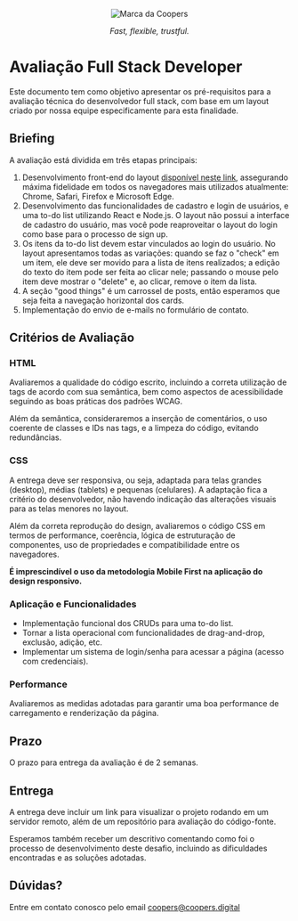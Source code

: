 
<p align="center"> <img src="https://coopers.digital/assets/img/coopers-brand.png" alt="Marca da Coopers" /> </p> <p align="center"> <em>Fast, flexible, trustful.</em> </p>

# Avaliação Full Stack Developer

Este documento tem como objetivo apresentar os pré-requisitos para a avaliação técnica do desenvolvedor full stack, com base em um layout criado por nossa equipe especificamente para esta finalidade.

## Briefing

A avaliação está dividida em três etapas principais:

1.  Desenvolvimento front-end do layout [disponível neste link](https://www.figma.com/file/OAMrciHo0uOf4H2cgg3MDm/Coopers---Site-para-teste-Front-End-%2F-Full-Stack?node-id=290%3A6333), assegurando máxima fidelidade em todos os navegadores mais utilizados atualmente: Chrome, Safari, Firefox e Microsoft Edge.
2.  Desenvolvimento das funcionalidades de cadastro e login de usuários, e uma to-do list utilizando React e Node.js. O layout não possui a interface de cadastro do usuário, mas você pode reaproveitar o layout do login como base para o processo de sign up.
3.  Os itens da to-do list devem estar vinculados ao login do usuário. No layout apresentamos todas as variações: quando se faz o "check" em um item, ele deve ser movido para a lista de itens realizados; a edição do texto do item pode ser feita ao clicar nele; passando o mouse pelo item deve mostrar o "delete" e, ao clicar, remove o item da lista.
5.  A seção "good things" é um carrossel de posts, então esperamos que seja feita a navegação horizontal dos cards.
6.  Implementação do envio de e-mails no formulário de contato.

## Critérios de Avaliação

### HTML

Avaliaremos a qualidade do código escrito, incluindo a correta utilização de tags de acordo com sua semântica, bem como aspectos de acessibilidade seguindo as boas práticas dos padrões WCAG.

Além da semântica, consideraremos a inserção de comentários, o uso coerente de classes e IDs nas tags, e a limpeza do código, evitando redundâncias.

### CSS

A entrega deve ser responsiva, ou seja, adaptada para telas grandes (desktop), médias (tablets) e pequenas (celulares). A adaptação fica a critério do desenvolvedor, não havendo indicação das alterações visuais para as telas menores no layout.

Além da correta reprodução do design, avaliaremos o código CSS em termos de performance, coerência, lógica de estruturação de componentes, uso de propriedades e compatibilidade entre os navegadores.

**É imprescindível o uso da metodologia Mobile First na aplicação do design responsivo.**

### Aplicação e Funcionalidades

-   Implementação funcional dos CRUDs para uma to-do list.
-   Tornar a lista operacional com funcionalidades de drag-and-drop, exclusão, adição, etc.
-   Implementar um sistema de login/senha para acessar a página (acesso com credenciais).

### Performance

Avaliaremos as medidas adotadas para garantir uma boa performance de carregamento e renderização da página.

## Prazo

O prazo para entrega da avaliação é de 2 semanas.

## Entrega

A entrega deve incluir um link para visualizar o projeto rodando em um servidor remoto, além de um repositório para avaliação do código-fonte.

Esperamos também receber um descritivo comentando como foi o processo de desenvolvimento deste desafio, incluindo as dificuldades encontradas e as soluções adotadas.

## Dúvidas?

Entre em contato conosco pelo email coopers@coopers.digital
